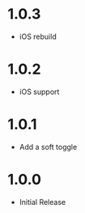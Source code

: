 # 1.0.3
- iOS rebuild

# 1.0.2
- iOS support

# 1.0.1
- Add a soft toggle

# 1.0.0
- Initial Release
